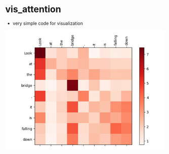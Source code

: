 # vis_attention
- very simple code for visualization

![alt text](https://github.com/dlwlgus53/vis_attention/blob/master/attention_matrix.png)
